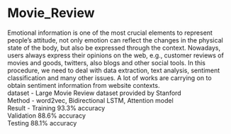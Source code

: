 # Movie_Review    
Emotional information is one of the most crucial elements to represent people’s attitude, not only emotion can reflect the changes in the physical state of the body, but also be expressed through the context. 
Nowadays, users always express their opinions on the web, e.g., customer reviews of movies and goods, twitters, also blogs and other social tools. 
In this procedure, we need to deal with data extraction, text analysis, sentiment classification and many other issues. 
A lot of works are carrying on to obtain sentiment information from website contexts.    
dataset - Large Movie Review dataset provided by Stanford    
Method - word2vec, Bidirectional LSTM, Attention model    
Result - Training 93.3% accuracy   
         Validation 88.6% accuracy    
         Testing  88.1% accuracy   